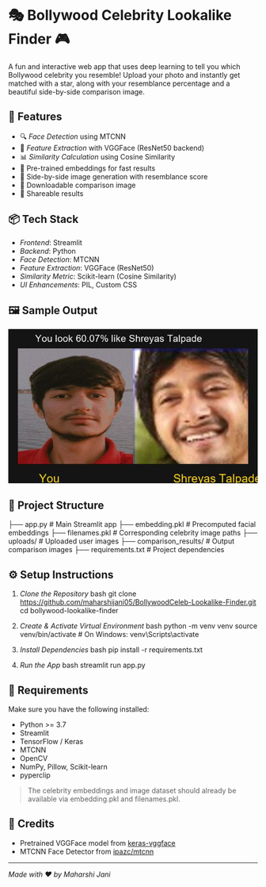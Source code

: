 # 🎭 Bollywood Celebrity Lookalike Finder 🎮

A fun and interactive web app that uses deep learning to tell you which Bollywood celebrity you resemble! Upload your photo and instantly get matched with a star, along with your resemblance percentage and a beautiful side-by-side comparison image.

## 🚀 Features

- 🔍 *Face Detection* using MTCNN
- 🤖 *Feature Extraction* with VGGFace (ResNet50 backend)
- 📊 *Similarity Calculation* using Cosine Similarity
- 🧠 Pre-trained embeddings for fast results
- 🎨 Side-by-side image generation with resemblance score
- 📅 Downloadable comparison image
- 📢 Shareable results

## 📦 Tech Stack

- *Frontend*: Streamlit
- *Backend*: Python
- *Face Detection*: MTCNN
- *Feature Extraction*: VGGFace (ResNet50)
- *Similarity Metric*: Scikit-learn (Cosine Similarity)
- *UI Enhancements*: PIL, Custom CSS

## 🖼 Sample Output

<p align="center">
  <img src="comparison_results/comparison.jpg" width="600"/>
</p>

## 📁 Project Structure


├── app.py                  # Main Streamlit app
├── embedding.pkl           # Precomputed facial embeddings
├── filenames.pkl           # Corresponding celebrity image paths
├── uploads/                # Uploaded user images
├── comparison_results/     # Output comparison images
├── requirements.txt        # Project dependencies


## ⚙ Setup Instructions

1. *Clone the Repository*
   bash
   git clone https://github.com/maharshijani05/BollywoodCeleb-Lookalike-Finder.git
   cd bollywood-lookalike-finder
   

2. *Create & Activate Virtual Environment*
   bash
   python -m venv venv
   source venv/bin/activate      # On Windows: venv\Scripts\activate
   

3. *Install Dependencies*
   bash
   pip install -r requirements.txt
   

4. *Run the App*
   bash
   streamlit run app.py
   

## 📝 Requirements

Make sure you have the following installed:

- Python >= 3.7
- Streamlit
- TensorFlow / Keras
- MTCNN
- OpenCV
- NumPy, Pillow, Scikit-learn
- pyperclip

> The celebrity embeddings and image dataset should already be available via embedding.pkl and filenames.pkl.

## 📣 Credits

- Pretrained VGGFace model from [keras-vggface](https://github.com/rcmalli/keras-vggface)
- MTCNN Face Detector from [ipazc/mtcnn](https://github.com/ipazc/mtcnn)

---

*Made with ❤ by Maharshi Jani*
